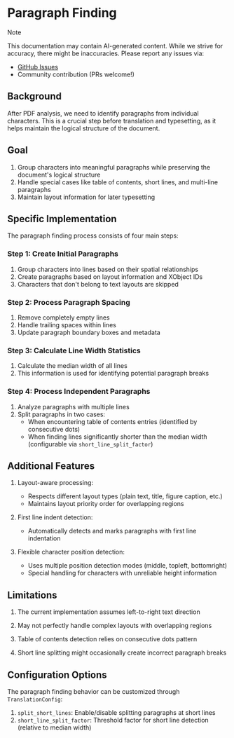 # Paragraph Finding

> [!NOTE]
> This documentation may contain AI-generated content. While we strive for accuracy, there might be inaccuracies. Please report any issues via:
>
> - [GitHub Issues](https://github.com/funstory-ai/yadt/issues)
> - Community contribution (PRs welcome!)

## Background

After PDF analysis, we need to identify paragraphs from individual characters. This is a crucial step before translation and typesetting, as it helps maintain the logical structure of the document.

## Goal

1. Group characters into meaningful paragraphs while preserving the document's logical structure
2. Handle special cases like table of contents, short lines, and multi-line paragraphs
3. Maintain layout information for later typesetting

## Specific Implementation

The paragraph finding process consists of four main steps:

### Step 1: Create Initial Paragraphs

1. Group characters into lines based on their spatial relationships
2. Create paragraphs based on layout information and XObject IDs
3. Characters that don't belong to text layouts are skipped

### Step 2: Process Paragraph Spacing

1. Remove completely empty lines
2. Handle trailing spaces within lines
3. Update paragraph boundary boxes and metadata

### Step 3: Calculate Line Width Statistics

1. Calculate the median width of all lines
2. This information is used for identifying potential paragraph breaks

### Step 4: Process Independent Paragraphs

1. Analyze paragraphs with multiple lines
2. Split paragraphs in two cases:
   - When encountering table of contents entries (identified by consecutive dots)
   - When finding lines significantly shorter than the median width (configurable via `short_line_split_factor`)

## Additional Features

1. Layout-aware processing:
   - Respects different layout types (plain text, title, figure caption, etc.)
   - Maintains layout priority order for overlapping regions

2. First line indent detection:
   - Automatically detects and marks paragraphs with first line indentation

3. Flexible character position detection:
   - Uses multiple position detection modes (middle, topleft, bottomright)
   - Special handling for characters with unreliable height information

## Limitations

1. The current implementation assumes left-to-right text direction

2. May not perfectly handle complex layouts with overlapping regions

3. Table of contents detection relies on consecutive dots pattern

4. Short line splitting might occasionally create incorrect paragraph breaks

## Configuration Options

The paragraph finding behavior can be customized through `TranslationConfig`:

1. `split_short_lines`: Enable/disable splitting paragraphs at short lines
2. `short_line_split_factor`: Threshold factor for short line detection (relative to median width) 